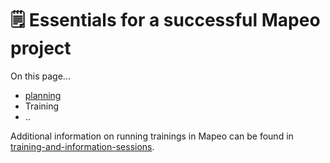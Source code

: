 # 🗒 Essentials for a successful Mapeo project

On this page...

* [planning](planning/ "mention")
* Training
* ..

Additional information on running trainings in Mapeo can be found in [training-and-information-sessions](../training-and-information-sessions/ "mention").
